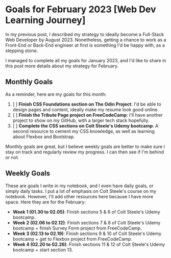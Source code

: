 # Goals for February 2023 [Web Dev Learning Journey]

In my previous post, I described my strategy to ideally become a Full-Stack Web Developer by August
2023. Nonetheless, getting a chance to work as a Front-End or Back-End engineer at first is
something I'd be happy with, as a stepping stone.

I managed to complete all my goals for January 2023, and I'd like to share in this post more details
about my strategy for February.

## Monthly Goals

As a reminder, here are my goals for this month:

1. [ ] **Finish CSS Foundations section on The Odin Project**: I'd be able to design pages and content,
   ideally make my resume look good online.
2. [ ] **Finish the Tribute Page project on FreeCodeCamp**: I'll have another project to show on my
    GitHub, with a larger tech stack hopefully.
3. [ ] **Complete the CSS sections on Colt Steele's Udemy bootcamp**: A second resource to cement my
    CSS knowledge, as well as learning about Flexbox and Bootstrap.

Monthly goals are great, but I believe weekly goals are better to make sure I stay on track and
regularly review my progress. I can then see if I'm behind or not.

## Weekly Goals

These are goals I write in my notebook, and I even have daily goals, or simply daily tasks. I put a
lot of emphasis on Colt Steele's course on my notebook. However, I'll add other resources here
because I have more space. Here they are for the February:

- **Week 1 (01.30 to 02.05)**: Finish sections 5 & 6 of Colt Steele's Udemy bootcamp.
- **Week 2 (02.06 to 02.12)**: Finish sections 7 & 8 of Colt Steele's Udemy bootcamp + finish Survey
    Form project from FreeCodeCamp.
- **Week 3 (02.13 to 02.19)**: Finish sections 9 & 10 of Colt Steele's Udemy bootcamp + get to
    Flexbox project from FreeCodeCamp.
- **Week 4 (02.20 to 02.26)**: Finish sections 11 & 12 of Colt Steele's Udemy bootcamp + start
    section 13.

